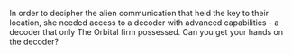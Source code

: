 In order to decipher the alien communication that held the key to their location, she needed access to a decoder with advanced capabilities - a decoder that only The Orbital firm possessed. Can you get your hands on the decoder?
